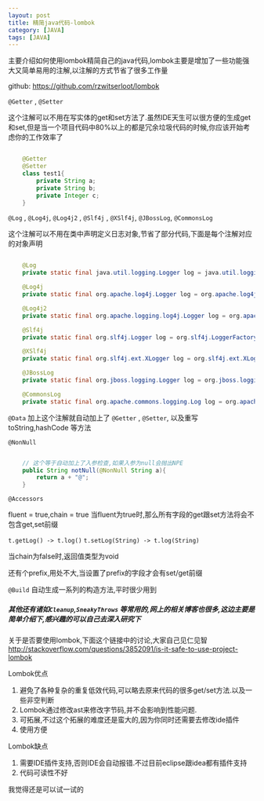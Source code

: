 ```yaml
---
layout: post
title: 精简java代码-lombok
category: [JAVA]
tags: [JAVA]
---
```


主要介绍如何使用lombok精简自己的java代码,lombok主要是增加了一些功能强大又简单易用的注解,以注解的方式节省了很多工作量

github:  <https://github.com/rzwitserloot/lombok>

`@Getter` , `@Setter`

这个注解可以不用在写实体的get和set方法了.虽然IDE天生可以很方便的生成get和set,但是当一个项目代码中80%以上的都是冗余垃圾代码的时候,你应该开始考虑你的工作效率了

```JAVA

	@Getter
    @Setter
    class test1{
        private String a;
        private String b;
        private Integer c;
    }

```

`@Log` , `@Log4j`, `@Log4j2` , `@Slf4j` , `@XSlf4j`, `@JBossLog`, `@CommonsLog`

这个注解可以不用在类中声明定义日志对象,节省了部分代码,下面是每个注解对应的对象声明

```JAVA

	@Log 
	private static final java.util.logging.Logger log = java.util.logging.Logger.getLogger(LogExample.class.getName());

	@Log4j
	private static final org.apache.log4j.Logger log = org.apache.log4j.Logger.getLogger(LogExample.class);

	@Log4j2
	private static final org.apache.logging.log4j.Logger log = org.apache.logging.log4j.LogManager.getLogger(LogExample.class);

	@Slf4j
	private static final org.slf4j.Logger log = org.slf4j.LoggerFactory.getLogger(LogExample.class);

	@XSlf4j
	private static final org.slf4j.ext.XLogger log = org.slf4j.ext.XLoggerFactory.getXLogger(LogExample.class);

	@JBossLog
	private static final org.jboss.logging.Logger log = org.jboss.logging.Logger.getLogger(LogExample.class);

	@CommonsLog
	private static final org.apache.commons.logging.Log log = org.apache.commons.logging.LogFactory.getLog(LogExample.class);

```

`@Data` 加上这个注解就自动加上了 `@Getter` , `@Setter`, 以及重写toString,hashCode 等方法 

`@NonNull`

```JAVA

	// 这个等于自动加上了入参检查,如果入参为null会抛出NPE
	public String notNull(@NonNull String a){
        return a + "@";
    }

```

`@Accessors`

fluent = true,chain = true
当fluent为true时,那么所有字段的get跟set方法将会不包含get,set前缀

``` t.getLog() -> t.log() ```
``` t.setLog(String) -> t.log(String) ```

当chain为false时,返回值类型为void

还有个prefix,用处不大,当设置了prefix的字段才会有set/get前缀


`@Build` 自动生成一系列的构造方法,平时很少用到

##### 其他还有诸如`Cleanup`,`SneakyThrows` 等常用的,网上的相关博客也很多,这边主要是简单介绍下,感兴趣的可以自己去深入研究下

关于是否要使用lombok,下面这个链接中的讨论,大家自己见仁见智
http://stackoverflow.com/questions/3852091/is-it-safe-to-use-project-lombok

Lombok优点
1. 避免了各种复杂的重复低效代码,可以略去原来代码的很多get/set方法.以及一些非空判断
2. Lombok通过修改ast来修改字节码,并不会影响到性能问题.
3. 可拓展,不过这个拓展的难度还是蛮大的,因为你同时还需要去修改ide插件
4. 使用方便

Lombok缺点
1. 需要IDE插件支持,否则IDE会自动报错.不过目前eclipse跟idea都有插件支持
2. 代码可读性不好

我觉得还是可以试一试的


